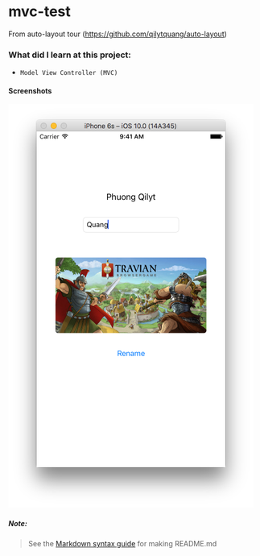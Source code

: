 # mvc-test
From auto-layout tour (https://github.com/qilytquang/auto-layout)

### What did I learn at this project:
* `Model View Controller (MVC)`

#### Screenshots
[id1]: /screenshot1.png "Screenshot 1 of mvc-test"
![Screenshot 1][id1]

##### Note:
> See the [Markdown syntax guide](https://confluence.atlassian.com/bitbucketserver/markdown-syntax-guide-776639995.html)
> for making README.md
